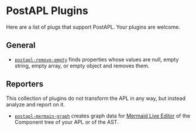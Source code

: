 # PostAPL Plugins

Here are a list of plugs that support PostAPL. Your plugins are welcome.

## General

* [`postapl-remove-empty`] finds properties whose values are null, empty string, empty array, or empty object and removes them.

[`postapl-remove-empty`]: https://github.com/postapl/postapl-remove-empty/


## Reporters

This collection of plugins do not transform the APL in any way, but instead analyze and report on it.

* [`postapl-mermain-graph`] creates graph data for [Mermaid Live Editor] of the Component tree of your APL or of the AST.

[Mermaid Live Editor]: https://mermaid.live
[`postapl-mermain-graph`]: https://github.com/postapl/postapl-mermain-graph/
